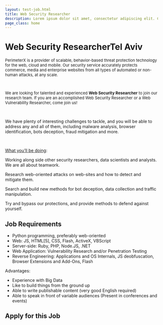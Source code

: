 ```yaml
---
layout: test-job.html
title: Web Security Researcher
description: Lorem ipsum dolor sit amet, consectetur adipiscing elit. Curabitur blandit tempus porttitor..
page_class: home
---
```


<h1>Web Security Researcher<span>Tel Aviv</span></h1>
<div class='job-verbiage'>
    <div class='job-description'>
        <p><span style="font-size: 13px;">PerimeterX is a provider of scalable, behavior-based threat protection technology for the web, cloud and mobile. Our security service accurately protects commerce, media and enterprise websites from all types of automated or non-human attacks, at any scale.<br/></span></p><p><span style="font-size: 13px;"><br/></span></p><p><span style="font-size: 13px;">We are looking for talented and experienced </span><b style="font-size: 13px;">Web Security Researcher</b><span style="font-size: 13px;"> to join our research team. If you are an accomplished Web Security Researcher or a Web Vulnerability Researcher, come join us!</span><br/></p><p><br/></p><p>We have plenty of interesting challenges to tackle, and you will be able to address any and all of them, including malware analysis, browser identification, bots deception, fraud mitigation and more.</p><p><br/></p><p><u>What you’ll be doing</u>:</p><p>Working along side other security researchers, data scientists and analysts. We are all about teamwork.<br/></p><p>Research web-oriented attacks on web-sites and how to detect and mitigate them.</p><p>Search and build new methods for bot deception, data collection and traffic manipulation.</p><p>Try and bypass our protections, and provide methods to defend against yourself.</p>
    </div>
    <div class='job-requirements'>
        <h2>Job Requirements</h2>
        <ul><li>Python&nbsp;programming, preferably web-oriented</li><li>Web: JS, HTML[5], CSS, Flash, ActiveX, VBScript</li><li>Server-side: Ruby, PHP, Node.JS, .NET</li><li>Web Application: Vulnerability Research and/or Penetration Testing</li><li>Reverse Engineering: Applications and OS Internals, JS deobfuscation, Browser Extensions and Add-Ons, Flash</li></ul><p>Advantages:</p><ul><li>Experience with Big Data<br></li><li>Like to build things from the ground up<br></li><li>  Able to write publishable content (very good English required)  <br></li><li>  Able to speak in front of variable audiences (Present in conferences and events)  <br></li></ul>
    </div>
</div>
<div class='job-application'>
    <h2>Apply for this Job</h2>
    <script type='comeet-applyform' data-position-uid='E1.300'></script>
</div>